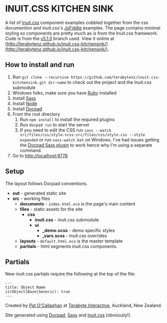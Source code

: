 # INUIT.CSS KITCHEN SINK

A list of [Inuit.css](http://inuitcss.com/) component examples cobbled together from the css documention and inuit.css's [JsFiddle](http://jsfiddle.net/user/inuitcss/fiddles/) examples. The page contains minimal styling so components are pretty much as is from the Inuit.css framework. Code is from the [v5.1.0](https://github.com/csswizardry/inuit.css/tree/v5.1.0) branch used. View it online at [http://terabytenz.github.io/inuit.css-kitchensink/](http://terabytenz.github.io/inuit.css-kitchensink/).

## How to install and run

1. Run `git clone --recursive https://github.com/terabytenz/inuit.css-kitchensink.git dir-name` to check out the project and the Inuit.css submodule
2. Windows folks, make sure you have [Ruby](http://rubyinstaller.org/) installed
3. Install [Sass](http://sass-lang.com/download.html)
4. Install [Node](http://nodejs.org/)
5. Install [Docpad](http://docpad.org/docs/install)
6. From the root directory
    1. Run `npm install` to install the required plugins
    2. Run `docpad run` to start the server
    3. If you need to edit the CSS run `sass --watch src/files/css/style.scss:src/files/css/style.css --style expanded` or run `sass-watch.bat` on Windows. I've had issues getting the [Docpad Sass plugin](https://github.com/docpad/docpad-plugin-sass) to work hence why I'm using a separate command.
7. Go to [http://localhost:9778](http://localhost:9778)

## Setup
The layout follows Docpad conventions.

* **out** - generated static site
* **src** - working files
    * **documents** - `index.html.eco` is the page's main content
    * **files** - static assets for the site
        * **css**
            * **inuit.css** - inuit.css submodule
            * **ui**
                * **_demo.scss** - demo specific styles
                * **_vars.scss** - inuit.css overrides
    * **layouts** - `default.html.eco` is the master template
    * **partials** - html segments  inuit.css components.

## Partials
New inuit.css partials require the following at the top of the file:
```
---
title: Object Name
is(Object|Base|Generic): true
---
```

Created by [Pat O'Callaghan](https://github.com/patocallaghan) at [Terabyte Interactive](http://www.terabyte.co.nz), Auckland, New Zealand.

Site generated using [Docpad](http://www.docpad.org), [Sass](http://www.sass-lang.com) and [Inuit.css](http://www.inuitcss.com) (obviously!).
